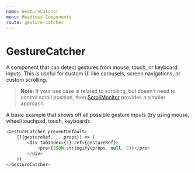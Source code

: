 ```yaml
---
name: GestureCatcher
menu: Headless Components
route: gesture-catcher
---
```


# GestureCatcher

A component that can detect gestures from mouse, touch, or keyboard inputs.
This is useful for custom UI like carousels, screen navigations,
or custom scrolling.

> **Note**: If your use case is related to scrolling,
> but doesn't need to control scroll position,
> then [ScrollMonitor](/#!/ScrollMonitor) provides a simpler approach.

A basic example that shows off all possible gesture inputs
(try using mouse, wheel/touchpad, touch, keyboard):

```js
<GestureCatcher preventDefault>
    {({gestureRef, ...props}) => (
        <div tabIndex={1} ref={gestureRef}>
            <pre>{JSON.stringify(props, null, 2)}</pre>
        </div>
    )}
</GestureCatcher>
```
